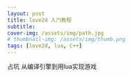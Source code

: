 ```yaml
---
layout: post
title: love2d 入门教程
subtitle: 
cover-img: /assets/img/path.jpg
# thumbnail-img: /assets/img/thumb.png
tags: [love2d, lua, C++]
---
```


占坑
从编译引擎到用lua实现游戏